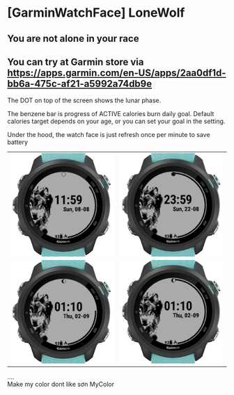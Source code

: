 # [GarminWatchFace] LoneWolf
You are not alone in your race
---
You can try at Garmin store via <br>
https://apps.garmin.com/en-US/apps/2aa0df1d-bb6a-475c-af21-a5992a74db9e
<br>
---
The DOT on top of the screen shows the lunar phase.

The benzene bar is progress of ACTIVE calories burn daily goal. Default calories target depends on your age, or you can set your goal in the setting.

Under the hood, the watch face is just refresh once per minute to save battery

<table>
    <tr>
        <td><img src="screenshots/i1.png" width="400"/></td>
        <td><img src="screenshots/i2.png" width="400"/></td>
    </tr>
    <tr>
        <td><img src="screenshots/i3.png" width="400"/></td>
        <td><img src="screenshots/i4.png" width="400"/></td>
    </tr>
</table>

....<br>
Make my color dont like sơn MyColor
